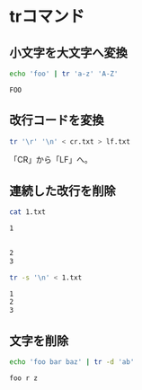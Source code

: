 ﻿# trコマンド

## 小文字を大文字へ変換

```bash
echo 'foo' | tr 'a-z' 'A-Z'
```

```bash
FOO
```

## 改行コードを変換

```bash
tr '\r' '\n' < cr.txt > lf.txt
```

「CR」から「LF」へ。

## 連続した改行を削除

```bash
cat 1.txt
```

```bash
1 
 

2
3
```

```bash
tr -s '\n' < 1.txt
```

```bash
1
2
3
```

## 文字を削除

```bash
echo 'foo bar baz' | tr -d 'ab'
```

```bash
foo r z
```
